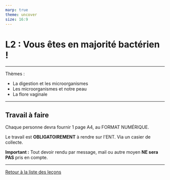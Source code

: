```yaml
---
marp: true
theme: uncover
size: 16:9
---
```

<!-- paginate: true -->

# L2 : Vous êtes en majorité bactérien ! 

---


Thèmes : 
- La digestion et les microorganismes
- Les microorganismes et notre peau
- La flore vaginale

---

## Travail à faire

Chaque personne devra fournir 1 page A4, au FORMAT NUMÉRIQUE. 

Le travail est **OBLIGATOIREMENT** à rendre sur l'ENT. Via un casier de collecte. 

**Important :** Tout devoir rendu par message, mail ou autre moyen **NE sera PAS** pris en compte. 

---

[Retour à la liste des leçons](liste.md)